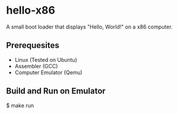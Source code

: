 # hello-x86

A small boot loader that displays "Hello, World!" on a x86 computer.

## Prerequesites

- Linux (Tested on Ubuntu)
- Assembler (GCC)
- Computer Emulator (Qemu)

## Build and Run on Emulator

$ make run

